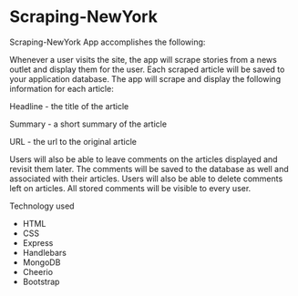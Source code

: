 # Scraping-NewYork

Scraping-NewYork App accomplishes the following:

Whenever a user visits the site, the app will scrape stories from a news outlet and display them for the user. Each scraped article will be saved to your application database. The app will scrape and display the following information for each article:

Headline - the title of the article

Summary - a short summary of the article

URL - the url to the original article

Users will also be able to leave comments on the articles displayed and revisit them later. The comments will be saved to the database as well and associated with their articles. Users will also be able to delete comments left on articles. All stored comments will be visible to every user.

Technology used

* HTML
* CSS
* Express
* Handlebars
* MongoDB
* Cheerio
* Bootstrap